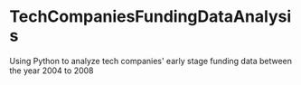 # TechCompaniesFundingDataAnalysis
Using Python to analyze tech companies' early stage funding data between the year 2004 to 2008
